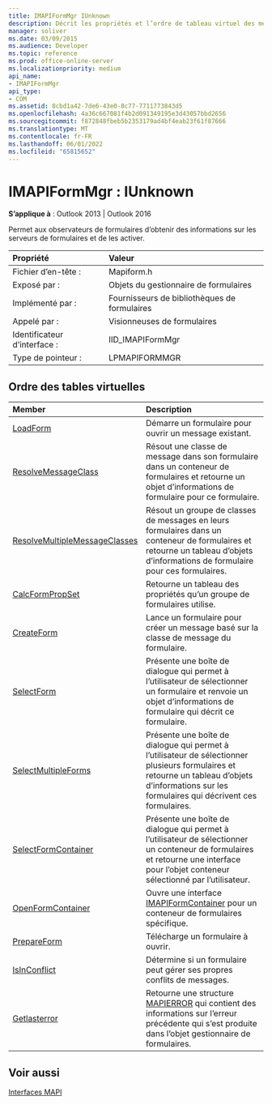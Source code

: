 ```yaml
---
title: IMAPIFormMgr IUnknown
description: Décrit les propriétés et l’ordre de tableau virtuel des membres pour IMAPIFormMgrIUnknown, ce qui permet aux observateurs de formulaires d’obtenir des informations sur les serveurs de formulaires et d’activer ceux-ci.
manager: soliver
ms.date: 03/09/2015
ms.audience: Developer
ms.topic: reference
ms.prod: office-online-server
ms.localizationpriority: medium
api_name:
- IMAPIFormMgr
api_type:
- COM
ms.assetid: 8cbd1a42-7de6-43e0-8c77-7711773843d5
ms.openlocfilehash: 4a36c667081f4b2d091349195e3d43057bbd2656
ms.sourcegitcommit: f872848fbeb5b2353179ad4bf4eab23f61f87666
ms.translationtype: MT
ms.contentlocale: fr-FR
ms.lasthandoff: 06/01/2022
ms.locfileid: "65815652"
---
```

# <a name="imapiformmgr--iunknown"></a>IMAPIFormMgr : IUnknown

  
  
**S’applique à** : Outlook 2013 | Outlook 2016 
  
Permet aux observateurs de formulaires d’obtenir des informations sur les serveurs de formulaires et de les activer. 
  
|Propriété |Valeur |
|:-----|:-----|
|Fichier d’en-tête :  <br/> |Mapiform.h  <br/> |
|Exposé par :  <br/> |Objets du gestionnaire de formulaires  <br/> |
|Implémenté par :  <br/> |Fournisseurs de bibliothèques de formulaires  <br/> |
|Appelé par :  <br/> |Visionneuses de formulaires  <br/> |
|Identificateur d’interface :  <br/> |IID_IMAPIFormMgr  <br/> |
|Type de pointeur :  <br/> |LPMAPIFORMMGR  <br/> |
   
## <a name="vtable-order"></a>Ordre des tables virtuelles

|Member |Description |
|:-----|:-----|
|[LoadForm](imapiformmgr-loadform.md) <br/> |Démarre un formulaire pour ouvrir un message existant. |
|[ResolveMessageClass](imapiformmgr-resolvemessageclass.md) <br/> |Résout une classe de message dans son formulaire dans un conteneur de formulaires et retourne un objet d’informations de formulaire pour ce formulaire. |
|[ResolveMultipleMessageClasses](imapiformmgr-resolvemultiplemessageclasses.md) <br/> |Résout un groupe de classes de messages en leurs formulaires dans un conteneur de formulaires et retourne un tableau d’objets d’informations de formulaire pour ces formulaires. |
|[CalcFormPropSet](imapiformmgr-calcformpropset.md) <br/> |Retourne un tableau des propriétés qu’un groupe de formulaires utilise. |
|[CreateForm](imapiformmgr-createform.md) <br/> |Lance un formulaire pour créer un message basé sur la classe de message du formulaire. |
|[SelectForm](imapiformmgr-selectform.md) <br/> |Présente une boîte de dialogue qui permet à l’utilisateur de sélectionner un formulaire et renvoie un objet d’informations de formulaire qui décrit ce formulaire. |
|[SelectMultipleForms](imapiformmgr-selectmultipleforms.md) <br/> |Présente une boîte de dialogue qui permet à l’utilisateur de sélectionner plusieurs formulaires et retourne un tableau d’objets d’informations sur les formulaires qui décrivent ces formulaires. |
|[SelectFormContainer](imapiformmgr-selectformcontainer.md) <br/> |Présente une boîte de dialogue qui permet à l’utilisateur de sélectionner un conteneur de formulaires et retourne une interface pour l’objet conteneur sélectionné par l’utilisateur. |
|[OpenFormContainer](imapiformmgr-openformcontainer.md) <br/> |Ouvre une interface [IMAPIFormContainer](imapiformcontaineriunknown.md) pour un conteneur de formulaires spécifique. |
|[PrepareForm](imapiformmgr-prepareform.md) <br/> |Télécharge un formulaire à ouvrir. |
|[IsInConflict](imapiformmgr-isinconflict.md) <br/> |Détermine si un formulaire peut gérer ses propres conflits de messages. |
|[Getlasterror](imapiformmgr-getlasterror.md) <br/> |Retourne une structure [MAPIERROR](mapierror.md) qui contient des informations sur l’erreur précédente qui s’est produite dans l’objet gestionnaire de formulaires. |
   
## <a name="see-also"></a>Voir aussi



[Interfaces MAPI](mapi-interfaces.md)

